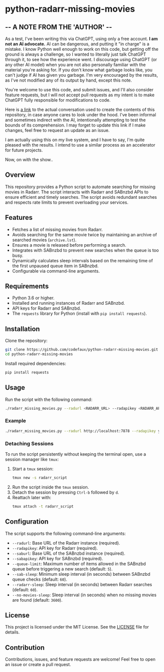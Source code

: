 # python-radarr-missing-movies

## -- A NOTE FROM THE 'AUTHOR' --

As a test, I've been writing this via ChatGPT, using only a free account. __I am not an AI advocate.__ AI can be dangerous, and putting it "in charge" is a mistake. I know Python well enough to work on this code, but getting off the ground is always a challenge, so I wanted to literally just talk ChatGPT through it, to see how the experience went. I discourage using ChatGPT (or any other AI model) when you are not also personally familiar with the material you're asking for. If you don't know what garbage looks like, you can't judge if AI has given you garbage. I'm very encouraged by the results, as I've not modified any of its output by hand, except this note.

You're welcome to use this code, and submit issues, and I'll also consider feature requests, but I will not accept pull requests as my intent is to make ChatGPT fully responsible for modifications to code.

Here is [a link](https://chatgpt.com/share/67673225-e1ec-8004-8816-3bf31728ff7f) to the actual conversation used to create the contents of this repository, in case anyone cares to look under the hood. I've been informal and sometimes indirect with the AI, intentionally attempting to test the bounds of its comprehension. I may forget to update this link if I make changes, feel free to request an update as an issue.

I am actually using this on my live system, and I have to say, I'm quite pleased with the results. I intend to use a similar process as an accelerator for future projects.

Now, on with the show..

## Overview
This repository provides a Python script to automate searching for missing movies in Radarr. The script interacts with Radarr and SABnzbd APIs to ensure efficient and timely searches. The script avoids redundant searches and respects rate limits to prevent overloading your services.

## Features
- Fetches a list of missing movies from Radarr.
- Avoids searching for the same movie twice by maintaining an archive of searched movies (`archive.lst`).
- Ensures a movie is released before performing a search.
- Integrates with SABnzbd to prevent new searches when the queue is too busy.
- Dynamically calculates sleep intervals based on the remaining time of the first unpaused queue item in SABnzbd.
- Configurable via command-line arguments.

## Requirements
- Python 3.6 or higher.
- Installed and running instances of Radarr and SABnzbd.
- API keys for Radarr and SABnzbd.
- The `requests` library for Python (install with `pip install requests`).

## Installation
Clone the repository:
```bash
git clone https://github.com/codefaux/python-radarr-missing-movies.git
cd python-radarr-missing-movies
```

Install required dependencies:
```bash
pip install requests
```

## Usage
Run the script with the following command:
```bash
./radarr_missing_movies.py --radurl <RADARR_URL> --radapikey <RADARR_API_KEY> --saburl <SABNZBD_URL> --sabapikey <SABNZBD_API_KEY>
```

### Example
```bash
./radarr_missing_movies.py --radurl http://localhost:7878 --radapikey your_radarr_api_key --saburl http://localhost:8080 --sabapikey your_sabnzbd_api_key --queue-limit 3 --sab-sleep 120 --radarr-sleep 180
```

### Detaching Sessions
To run the script persistently without keeping the terminal open, use a session manager like `tmux`:
1. Start a `tmux` session:
   ```bash
   tmux new -s radarr_script
   ```
2. Run the script inside the `tmux` session.
3. Detach the session by pressing `Ctrl-b` followed by `d`.
4. Reattach later with:
   ```bash
   tmux attach -t radarr_script
   ```

## Configuration
The script supports the following command-line arguments:
- `--radurl`: Base URL of the Radarr instance (required).
- `--radapikey`: API key for Radarr (required).
- `--saburl`: Base URL of the SABnzbd instance (required).
- `--sabapikey`: API key for SABnzbd (required).
- `--queue-limit`: Maximum number of items allowed in the SABnzbd queue before triggering a new search (default: `5`).
- `--sab-sleep`: Minimum sleep interval (in seconds) between SABnzbd queue checks (default: `60`).
- `--radarr-sleep`: Sleep interval (in seconds) between Radarr searches (default: `60`).
- `--no-movies-sleep`: Sleep interval (in seconds) when no missing movies are found (default: `3600`).

## License
This project is licensed under the MIT License. See the [LICENSE](./LICENSE) file for details.

## Contribution
Contributions, issues, and feature requests are welcome! Feel free to open an issue or create a pull request.

